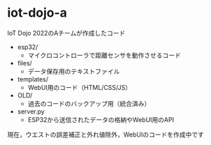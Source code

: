 # iot-dojo-a
IoT Dojo 2022のAチームが作成したコード

- esp32/
  - マイクロコントローラで距離センサを動作させるコード
- files/
  - データ保存用のテキストファイル
- templates/
  - WebUI用のコード（HTML/CSS/JS）
- OLD/
  - 過去のコードのバックアップ用（統合済み）
- server.py
  - ESP32から送信されたデータの格納やWebUI用のAPI

現在，ウエストの誤差補正と外れ値除外，WebUIのコードを作成中です